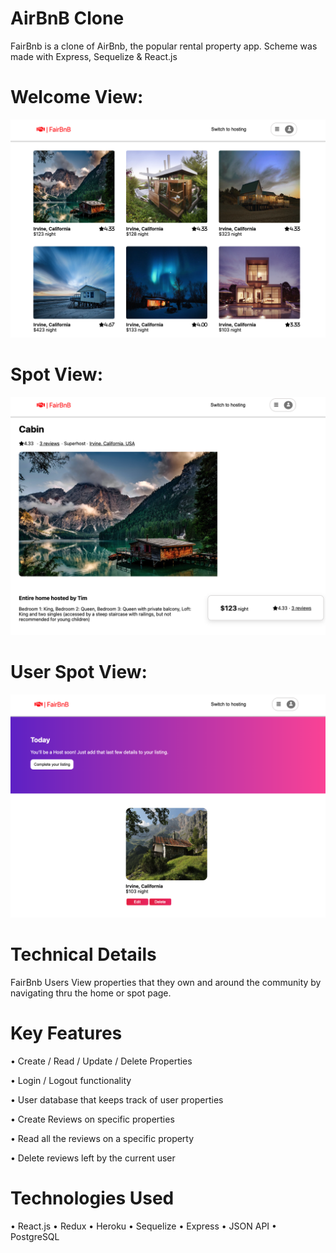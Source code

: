 # AirBnB Clone

FairBnb is a clone of AirBnb, the popular rental property app. Scheme was made with Express, Sequelize & React.js 

# Welcome View:
![fairbnb-home-page](/home.png)

# Spot View:
![fairbnb-home-page](/spot.png)

# User Spot View:
![fairbnb-home-page](/user.png)



# Technical Details
FairBnb Users View properties that they own and around the community by navigating thru the home or spot page. 





# Key Features
• Create / Read / Update / Delete Properties

• Login / Logout functionality

• User database that keeps track of user properties

• Create Reviews on specific properties

• Read all the reviews on a specific property

• Delete reviews left by the current user


# Technologies Used
• React.js
• Redux
• Heroku
• Sequelize
• Express
• JSON API
• PostgreSQL
